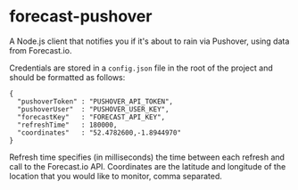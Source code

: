 forecast-pushover
=================

A Node.js client that notifies you if it's about to rain via Pushover, using data from Forecast.io.

Credentials are stored in a `config.json` file in the root of the project and should be formatted as follows:

```
{
  "pushoverToken" : "PUSHOVER_API_TOKEN",
  "pushoverUser"  : "PUSHOVER_USER_KEY",
  "forecastKey"   : "FORECAST_API_KEY",
  "refreshTime"   : 180000,
  "coordinates"   : "52.4782600,-1.8944970"
}
```

Refresh time specifies (in milliseconds) the time between each refresh and call to the Forecast.io API. Coordinates are the latitude and longitude of the location that you would like to monitor, comma separated.